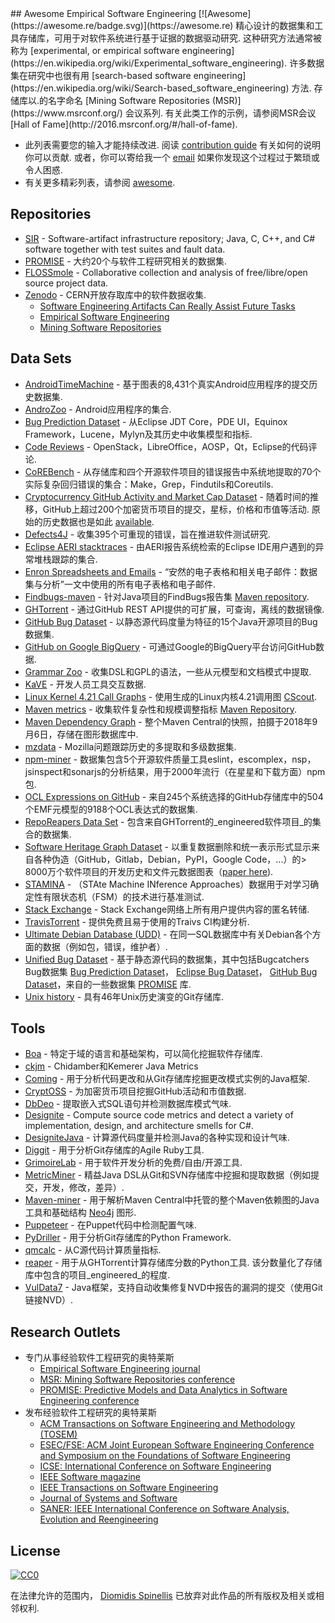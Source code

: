<div class="github-widget" data-repo="dspinellis/awesome-msr"></div>
## Awesome Empirical Software Engineering [![Awesome](https://awesome.re/badge.svg)](https://awesome.re)
精心设计的数据集和工具存储库，可用于对软件系统进行基于证据的数据驱动研究.
这种研究方法通常被称为 [experimental, or empirical software engineering](https://en.wikipedia.org/wiki/Experimental_software_engineering).
许多数据集在研究中也很有用 [search-based software engineering](https://en.wikipedia.org/wiki/Search-based_software_engineering) 方法.
存储库以.的名字命名 [Mining Software Repositories (MSR)](https://www.msrconf.org/) 会议系列.
有关此类工作的示例，请参阅MSR会议 [Hall of Fame](http://2016.msrconf.org/#/hall-of-fame).


- 此列表需要您的输入才能持续改进.
  阅读 [contribution guide](https://github.com/dspinellis/awesome-msr/blob/master/contributing.md) 有关如何的说明
  你可以贡献.
  或者，你可以寄给我一个 [email](https://github.com/dspinellis/awesome-msr/blob/master/mailto:dds@aueb.gr)
  如果你发现这个过程过于繁琐或令人困惑.
- 有关更多精彩列表，请参阅 [awesome](https://github.com/sindresorhus/awesome).


## Repositories

- [SIR](http://sir.unl.edu/portal/index.php) - Software-artifact infrastructure repository; Java, C, C++, and C# software together with test suites and fault data.
- [PROMISE](http://promise.site.uottawa.ca/SERepository/datasets-page.html) - 大约20个与软件工程研究相关的数据集.
- [FLOSSmole](https://flossmole.org/collection_details) - Collaborative collection and analysis of free/libre/open source project data.
- [Zenodo](http://zenodo.org/) -  CERN开放存取库中的软件数据收集.
  - [Software Engineering Artifacts Can Really Assist Future Tasks](http://zenodo.org/communities/seacraft)
  - [Empirical Software Engineering](https://zenodo.org/communities/empirical-software-engineering/)
  - [Mining Software Repositories](https://zenodo.org/communities/msr/)

## Data Sets

- [AndroidTimeMachine](https://androidtimemachine.github.io) - 基于图表的8,431个真实Android应用程序的提交历史数据集.
- [AndroZoo](https://androzoo.uni.lu/) -  Android应用程序的集合.
- [Bug Prediction Dataset](http://bug.inf.usi.ch/index.php) - 从Eclipse JDT Core，PDE UI，Equinox Framework，Lucene，Mylyn及其历史中收集模型和指标.
- [Code Reviews](http://kin-y.github.io/miningReviewRepo/) -  OpenStack，LibreOffice，AOSP，Qt，Eclipse的代码评论.
- [CoREBench](http://www.comp.nus.edu.sg/%7Erelease/corebench/) - 从存储库和四个开源软件项目的错误报告中系统地提取的70个实际复杂回归错误的集合：Make，Grep，Findutils和Coreutils.
- [Cryptocurrency GitHub Activity and Market Cap Dataset](https://rvantonder.github.io/CryptOSS/)   - 随着时间的推移，GitHub上超过200个加密货币项目的提交，星标，价格和市值等活动.  原始的历史数据也是如此 [available](https://zenodo.org/record/2595588#.XRuzuBNKhSM).
- [Defects4J](https://github.com/rjust/defects4j) - 收集395个可重现的错误，旨在推进软件测试研究.
- [Eclipse AERI stacktraces](https://software-data.org/datasets/aeri-stacktraces) - 由AERI报告系统检索的Eclipse IDE用户遇到的异常堆栈跟踪的集合.
- [Enron Spreadsheets and Emails](https://figshare.com/articles/Enron_Spreadsheets_and_Emails/1221767) - “安然的电子表格和相关电子邮件：数据集与分析”一文中使用的所有电子表格和电子邮件.
- [Findbugs-maven](https://github.com/istlab/maven_bug_catalog) - 针对Java项目的FindBugs报告集 [Maven repository](https://maven.apache.org).
- [GHTorrent](http://ghtorrent.org/) - 通过GitHub REST API提供的可扩展，可查询，离线的数据镜像.
- [GitHub Bug Dataset](http://www.inf.u-szeged.hu/~ferenc/papers/GitHubBugDataSet/) - 以静态源代码度量为特征的15个Java开源项目的Bug数据集.
- [GitHub on Google BigQuery](https://cloud.google.com/bigquery/public-data/github) - 可通过Google的BigQuery平台访问GitHub数据.
- [Grammar Zoo](http://slebok.github.io/zoo/) - 收集DSL和GPL的语法，一些从元模型和文档模式中提取.
- [KaVE](http://www.kave.cc/datasets) - 开发人员工具交互数据.
- [Linux Kernel 4.21 Call Graphs](https://zenodo.org/record/2652487#.XRnvomUzb0o) - 使用生成的Linux内核4.21调用图 [CScout](https://github.com/dspinellis/cscout/). 
- [Maven metrics](https://github.com/bkarak/data_msr2015) - 收集软件复杂性和规模调整指标 [Maven Repository](https://maven.apache.org).
- [Maven Dependency Graph](https://zenodo.org/record/1489120) - 整个Maven Central的快照，拍摄于2018年9月6日，存储在图形数据库中.
- [mzdata](https://github.com/jxshin/mzdata) -  Mozilla问题跟踪历史的多提取和多级数据集.
- [npm-miner](https://github.com/AuthEceSoftEng/msr-2018-npm-miner) - 数据集包含5个开源软件质量工具eslint，escomplex，nsp，jsinspect和sonarjs的分析结果，用于2000年流行（在星星和下载方面）npm包.
- [OCL Expressions on GitHub](https://github.com/tue-mdse/ocl-dataset) - 来自245个系统选择的GitHub存储库中的504个EMF元模型的9188个OCL表达式的数据集.
- [RepoReapers Data Set](https://reporeapers.github.io) - 包含来自GHTorrent的_engineered软件项目_的集合的数据集.
- [Software Heritage Graph Dataset](https://doi.org/10.5281/zenodo.2583978) - 以重复数据删除和统一表示形式显示来自各种伪造（GitHub，Gitlab，Debian，PyPI，Google Code，...）的&gt; 8000万个软件项目的开发历史和文件元数据图表（[paper here](https://dl.acm.org/citation.cfm?id=3341907)).
- [STAMINA](http://stamina.chefbe.net/download) - （STAte Machine INference Approaches）数据用于对学习确定性有限状态机（FSM）的技术进行基准测试.
- [Stack Exchange](https://archive.org/details/stackexchange) -  Stack Exchange网络上所有用户提供内容的匿名转储.
- [TravisTorrent](http://travistorrent.testroots.org) - 提供免费且易于使用的Traivs CI构建分析.
- [Ultimate Debian Database (UDD)](https://wiki.debian.org/UltimateDebianDatabase) - 在同一SQL数据库中有关Debian各个方面的数据（例如包，错误，维护者）.
- [Unified Bug Dataset](http://www.inf.u-szeged.hu/~ferenc/papers/UnifiedBugDataSet/) - 基于静态源代码的数据集，其中包括Bugcatchers Bug数据集 [Bug Prediction Dataset](http://bug.inf.usi.ch/index.php)， [Eclipse Bug Dataset](https://www.st.cs.uni-saarland.de/softevo/bug-data/eclipse/)， [GitHub Bug Dataset](http://www.inf.u-szeged.hu/~ferenc/papers/GitHubBugDataSet/)，来自的一些数据集 [PROMISE](http://promise.site.uottawa.ca/SERepository/datasets-page.html) 库.
- [Unix history](https://github.com/dspinellis/unix-history-repo) - 具有46年Unix历史演变的Git存储库.

## Tools

- [Boa](http://boa.cs.iastate.edu/) - 特定于域的语言和基础架构，可以简化挖掘软件存储库.
- [ckjm](http://www.spinellis.gr/sw/ckjm/) -  Chidamber和Kemerer Java Metrics
- [Coming](https://github.com/SpoonLabs/coming/) - 用于分析代码更改和从Git存储库挖掘更改模式实例的Java框架.
- [CryptOSS](https://github.com/rvantonder/CryptOSS) - 为加密货币项目挖掘GitHub活动和市值数据.
- [DbDeo](https://github.com/tushartushar/DbDeo) - 提取嵌入式SQL语句并检测数据库模式气味.
- [Designite](http://www.designite-tools.com) - Compute source code metrics and detect a variety of implementation, design, and architecture smells for C#.
- [DesigniteJava](https://github.com/tushartushar/DesigniteJava) - 计算源代码度量并检测Java的各种实现和设计气味.
- [Diggit](https://github.com/jrfaller/diggit) - 用于分析Git存储库的Agile Ruby工具.
- [GrimoireLab](http://grimoirelab.github.io/) - 用于软件开发分析的免费/自由/开源工具.
- [MetricMiner](http://www.github.com/mauricioaniche/metricminer2) - 精益Java DSL从Git和SVN存储库中挖掘和提取数据（例如提交，开发，修改，差异）.
- [Maven-miner](https://github.com/diverse-project/maven-miner) - 用于解析Maven Central中托管的整个Maven依赖图的Java工具和基础结构 [Neo4j](https://neo4j.com/) 图形.
- [Puppeteer](https://github.com/tushartushar/Puppeteer) - 在Puppet代码中检测配置气味.
- [PyDriller](https://github.com/ishepard/pydriller) - 用于分析Git存储库的Python Framework.
- [qmcalc](https://github.com/dspinellis/cqmetrics) - 从C源代码计算质量指标.
- [reaper](https://github.com/RepoReapers/reaper)   - 用于从GHTorrent计算存储库分数的Python工具.  该分数量化了存储库中包含的项目_engineered_的程度.
- [VulData7](https://github.com/electricalwind/data7) -  Java框架，支持自动收集修复NVD中报告的漏洞的提交（使用Git链接NVD）.

## Research Outlets
- 专门从事经验软件工程研究的奥特莱斯
  - [Empirical Software Engineering journal](https://link.springer.com/journal/10664)
  - [MSR: Mining Software Repositories conference](https://www.msrconf.org/)
  - [PROMISE: Predictive Models and Data Analytics in Software Engineering conference](http://promisedata.org/)
- 发布经验软件工程研究的奥特莱斯
  - [ACM Transactions on Software Engineering and Methodology (TOSEM)](https://dl.acm.org/citation.cfm?id=J790)
  - [ESEC/FSE: ACM Joint European Software Engineering Conference and Symposium on the Foundations of Software Engineering](https://www.esec-fse.org/)
  - [ICSE: International Conference on Software Engineering](http://www.icse-conferences.org/)
  - [IEEE Software magazine](https://publications.computer.org/software-magazine/)
  - [IEEE Transactions on Software Engineering](https://www.computer.org/csdl/journal/ts)
  - [Journal of Systems and Software](https://www.journals.elsevier.com/journal-of-systems-and-software)
  - [SANER: IEEE International Conference on Software Analysis, Evolution and Reengineering](https://ieeexplore.ieee.org/xpl/conhome.jsp?punumber=1000695)


## License

[![CC0](http://mirrors.creativecommons.org/presskit/buttons/88x31/svg/cc-zero.svg)](https://creativecommons.org/publicdomain/zero/1.0/)

在法律允许的范围内， [Diomidis Spinellis](http://www.spinellis.gr) 已放弃对此作品的所有版权及相关或相邻权利.
